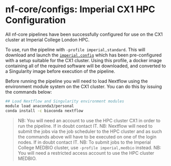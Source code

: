 # nf-core/configs: Imperial CX1 HPC Configuration

All nf-core pipelines have been successfully configured for use on the CX1 cluster at Imperial College London HPC.

To use, run the pipeline with `-profile imperial,standard`. This will download and launch the [`imperial.config`](../conf/imperial.config) which has been pre-configured with a setup suitable for the CX1 cluster. Using this profile, a docker image containing all of the required software will be downloaded, and converted to a Singularity image before execution of the pipeline.

Before running the pipeline you will need to load Nextflow using the environment module system on the CX1 cluster. You can do this by issuing the commands below:

```bash
## Load Nextflow and Singularity environment modules
module load anaconda3/personal
conda install -c bioconda nextflow
```

> NB: You will need an account to use the HPC cluster CX1 in order to run the pipeline. If in doubt contact IT.
> NB: Nextflow will need to submit the jobs via the job scheduler to the HPC cluster and as such the commands above will have to be executed on one of the login nodes. If in doubt contact IT.
> NB: To submit jobs to the Imperial College MEDBIO cluster, use `-profile imperial,medbio` instead.
> NB: You will need a restricted access account to use the HPC cluster MEDBIO.
